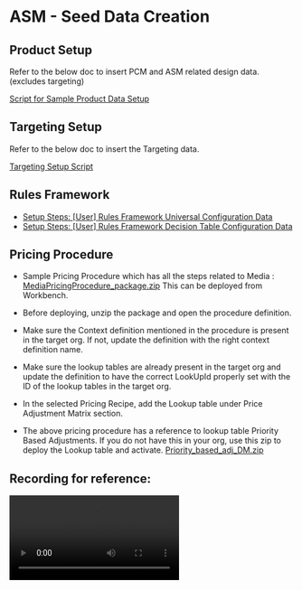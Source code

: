 
# ASM - Seed Data Creation 

## Product Setup

Refer to the below doc to insert PCM and ASM related design data. (excludes targeting)

[Script for Sample Product Data Setup](scripts/SampleProductDataSetup.md)

## Targeting Setup

Refer to the below doc to insert the Targeting data.

[Targeting Setup Script](scripts/TargetingSetupScript.md)

## Rules Framework

* [Setup Steps: [User] Rules Framework Universal Configuration Data](documents/UserRulesFrameworkUniversalConfigurationData.md)
* [Setup Steps: [User] Rules Framework Decision Table Configuration Data](documents/UserRulesFrameworkDecisionTableConfigurationData.md)


## Pricing Procedure

* Sample Pricing Procedure which has all the steps related to Media : [MediaPricingProcedure_package.zip](zip-files/MediaPricingProcedure_package.zip)
This can be deployed from Workbench.

* Before deploying, unzip the package and open the procedure definition.

* Make sure the Context definition mentioned in the procedure is present in the target org. If not, update the definition with the right context definition name.

* Make sure the lookup tables are already present in the target org and update the definition to have the correct LookUpId properly set with the ID of the lookup tables in the target org.

* In the selected Pricing Recipe, add the Lookup table under Price Adjustment Matrix section.  

* The above pricing procedure has a reference to lookup table Priority Based Adjustments. If you do not have this in your org, use this zip to deploy the Lookup table and activate. [Priority_based_adj_DM.zip](zip-files/Priority_based_adj_DM.zip)

## Recording for reference: 

![](recordings/recording-1.mov)